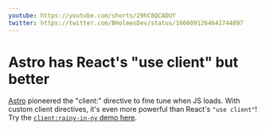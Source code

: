 ```yaml
---
youtube: https://youtube.com/shorts/29hC8QCADUY
twitter: https://twitter.com/BHolmesDev/status/1666091264641744897
---
```


# Astro has React's "use client" but better

[Astro](https://astro.build) pioneered the "client:" directive to fine tune when JS loads. With custom client directives, it's even more powerful than React's `"use client"`! Try the [`client:rainy-in-ny` demo here](/rainy).
